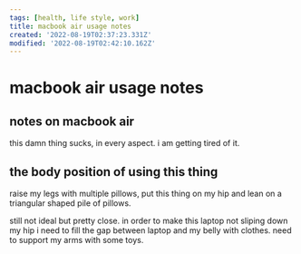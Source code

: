 ```yaml
---
tags: [health, life style, work]
title: macbook air usage notes
created: '2022-08-19T02:37:23.331Z'
modified: '2022-08-19T02:42:10.162Z'
---
```


# macbook air usage notes

## notes on macbook air

this damn thing sucks, in every aspect. i am getting tired of it.

## the body position of using this thing

raise my legs with multiple pillows, put this thing on my hip and lean on a triangular shaped pile of pillows.

still not ideal but pretty close. in order to make this laptop not sliping down my hip i need to fill the gap between laptop and my belly with clothes. need to support my arms with some toys.
